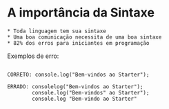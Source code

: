 # A importância da Sintaxe 

    * Toda linguagem tem sua sintaxe 
    * Uma boa comunicação necessita de uma boa sintaxe 
    * 82% dos erros para iniciantes em programação 


Exemplos de erro: 

```JS

CORRETO: console.log("Bem-vindos ao Starter");

ERRADO: consolelog("Bem-vindos ao Starter");
        console.log("Bem-vindos" ao Starter");
        console.log "Bem-vindo ao Starter"
        
```